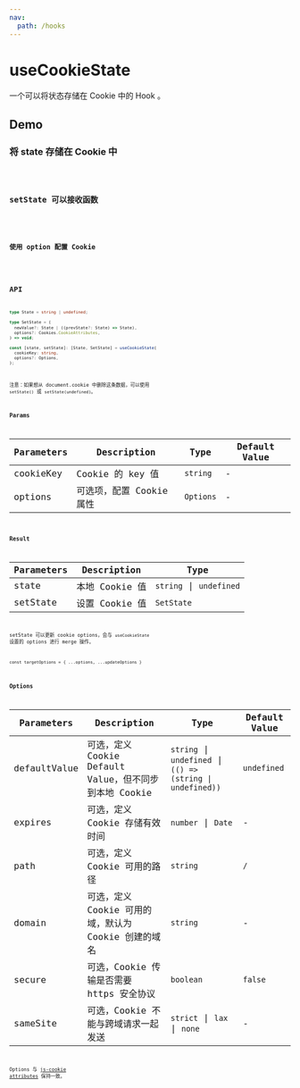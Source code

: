 ```yaml
---
nav:
  path: /hooks
---
```


# useCookieState

一个可以将状态存储在 Cookie 中的 Hook 。

## Demo

### 将 state 存储在 Cookie 中

<code src="./demo/demo1.tsx" />

### setState 可以接收函数

<code src="./demo/demo2.tsx" />

### 使用 option 配置 Cookie

<code src="./demo/demo3.tsx" />

## API

```typescript
type State = string | undefined;

type SetState = (
  newValue?: State | ((prevState?: State) => State),
  options?: Cookies.CookieAttributes,
) => void;

const [state, setState]: [State, SetState] = useCookieState(
  cookieKey: string,
  options?: Options,
);
```

注意：如果想从 document.cookie 中删除这条数据，可以使用 `setState()` 或 `setState(undefined)`。

### Params

| Parameters | Description              | Type      | Default Value |
| ---------- | ------------------------ | --------- | ------------- |
| cookieKey  | Cookie 的 key 值         | `string`  | -             |
| options    | 可选项，配置 Cookie 属性 | `Options` | -             |

### Result

| Parameters | Description    | Type                    |
| ---------- | -------------- | ----------------------- |
| state      | 本地 Cookie 值 | `string` \| `undefined` |
| setState   | 设置 Cookie 值 | `SetState`              |

setState 可以更新 cookie options，会与 `useCookieState` 设置的 options 进行 merge 操作。

`const targetOptions = { ...options, ...updateOptions }`

### Options

| Parameters   | Description                                            | Type                                                       | Default Value |
| ------------ | ------------------------------------------------------ | ---------------------------------------------------------- | ------------- |
| defaultValue | 可选，定义 Cookie Default Value，但不同步到本地 Cookie | `string` \| `undefined` \| `(() => (string \| undefined))` | `undefined`   |
| expires      | 可选，定义 Cookie 存储有效时间                         | `number` \| `Date`                                         | -             |
| path         | 可选，定义 Cookie 可用的路径                           | `string`                                                   | `/`           |
| domain       | 可选，定义 Cookie 可用的域，默认为 Cookie 创建的域名   | `string`                                                   | -             |
| secure       | 可选，Cookie 传输是否需要 https 安全协议               | `boolean`                                                  | `false`       |
| sameSite     | 可选，Cookie 不能与跨域请求一起发送                    | `strict` \| `lax` \| `none`                                | -             |

Options 与 [js-cookie attributes](https://github.com/js-cookie/js-cookie#cookie-attributes) 保持一致。
